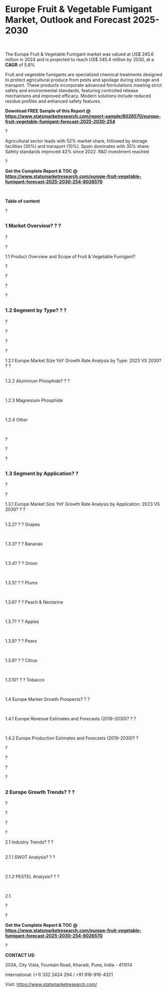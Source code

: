 <h1>Europe Fruit & Vegetable Fumigant Market, Outlook and Forecast 2025-2030</h1><br/><p>The Europe Fruit & Vegetable Fumigant market was valued at US$ 245.6 million in 2024 and is projected to reach US$ 345.4 million by 2030, at a <strong>CAGR</strong> of 5.8%</p>
 
 
 
 <p>Fruit and vegetable fumigants are specialized chemical treatments designed to protect agricultural produce from pests and spoilage during storage and transport. These products incorporate advanced formulations meeting strict safety and environmental standards, featuring controlled release mechanisms and improved efficacy. Modern solutions include reduced residue profiles and enhanced safety features.</p>
 
 
 
 <div><b>Download FREE Sample of this Report @ <a href="https://www.statsmarketresearch.com/download-free-sample/8026570/europe-fruit-vegetable-fumigant-forecast-2025-2030-254">https://www.statsmarketresearch.com/report-sample/8026570/europe-fruit-vegetable-fumigant-forecast-2025-2030-254</a></b></div>
 
 
 
 <p>? </p>
 
 
 
 <p>Agricultural sector leads with 52% market share, followed by storage facilities (30%) and transport (10%). Spain dominates with 35% share. Safety standards improved 42% since 2022. R&D investment reached</p>
 
 
 
 <p>? </p>
 
 
 
 <div><b>Get the Complete Report & TOC @ <a href="https://www.statsmarketresearch.com/europe-fruit-vegetable-fumigant-forecast-2025-2030-254-8026570">https://www.statsmarketresearch.com/europe-fruit-vegetable-fumigant-forecast-2025-2030-254-8026570</a></b></div>
 
 
 
 <p><br />
 
 <b>Table of content</b></p>
 
 
 
 <p>? </p>
 
 
 
 <h2><span style="font-size:16px"><strong>1 Market Overview? ? ? </strong></span></h2>
 
 
 
 <p>? </p>
 
 
 
 <p>? </p>
 
 
 
 <p>1.1 Product Overview and Scope of Fruit & Vegetable Fumigant? </p>
 
 
 
 <p>? </p>
 
 
 
 <p>? </p>
 
 
 
 <p>? </p>
 
 
 
 <p>? </p>
 
 
 
 <h2><strong><span style="font-size:16px">1.2 Segment by Type? ? ? </span></strong></h2>
 
 
 
 <p>? </p>
 
 
 
 <p>? </p>
 
 
 
 <p>? </p>
 
 
 
 <p>? </p>
 
 
 
 <p>1.2.1 Europe Market Size YoY Growth Rate Analysis by Type: 2023 VS 2030? ? ? <br />
 
 <br />
 
 1.2.2 Aluminium Phosphide? ? ? <br />
 
 <br />
 
 1.2.3 Magnesium Phosphide<br />
 
 <br />
 
 1.2.4 Other<br />
 
 <br />
 
 ? </p>
 
 
 
 <p>? </p>
 
 
 
 <p>? </p>
 
 
 
 <h2><span style="font-size:16px"><strong>1.3 Segment by Application? ? </strong></span></h2>
 
 
 
 <p>? </p>
 
 
 
 <p>? </p>
 
 
 
 <p>1.3.1 Europe Market Size YoY Growth Rate Analysis by Application: 2023 VS 2030? ? ? <br />
 
 <br />
 
 1.3.2? ? ? Grapes<br />
 
 <br />
 
 1.3.3? ? ? Bananas<br />
 
 <br />
 
 1.3.4? ? ? Onion<br />
 
 <br />
 
 1.3.5? ? ? Plums<br />
 
 <br />
 
 1.3.6? ? ? Peach & Nectarine<br />
 
 <br />
 
 1.3.7? ? ? Apples<br />
 
 <br />
 
 1.3.8? ? ? Pears<br />
 
 <br />
 
 1.3.9? ? ? Citrus<br />
 
 <br />
 
 1.3.10? ? ? Tobacco<br />
 
 <br />
 
 1.4 Europe Market Growth Prospects? ? ? <br />
 
 <br />
 
 1.4.1 Europe Revenue Estimates and Forecasts (2019-2030)? ? ? <br />
 
 <br />
 
 1.4.2 Europe Production Estimates and Forecasts (2019-2030)? ? </p>
 
 
 
 <p>? </p>
 
 
 
 <p>? </p>
 
 
 
 <p>? </p>
 
 
 
 <p>? </p>
 
 
 
 <h2><span style="font-size:16px"><strong>2 Europe Growth Trends? ? ? </strong></span></h2>
 
 
 
 <p>? </p>
 
 
 
 <p>? </p>
 
 
 
 <p>? </p>
 
 
 
 <p>? </p>
 
 
 
 <p>2.1 Industry Trends? ? ? <br />
 
 <br />
 
 2.1.1 SWOT Analysis? ? ? <br />
 
 <br />
 
 2.1.2 PESTEL Analysis? ? ? <br />
 
 <br />
 
 2.1.</p>
 
 
 
 <p>? </p>
 
 
 
 <p>? </p>
 
 
 
 <div><b>Get the Complete Report & TOC @ <a href="https://www.statsmarketresearch.com/europe-fruit-vegetable-fumigant-forecast-2025-2030-254-8026570">https://www.statsmarketresearch.com/europe-fruit-vegetable-fumigant-forecast-2025-2030-254-8026570</a></b></div>
 
 
 
 <p>? </p>
 
 
 
 <p><b>CONTACT US:</b><br />
 
 203A, City Vista, Fountain Road, Kharadi, Pune, India - 411014<br />
 
 International: (+1) 332 2424 294 / +91 916-916-4321<br />
 
 Visit: <a href="https://www.statsmarketresearch.com/">https://www.statsmarketresearch.com/</a></p>